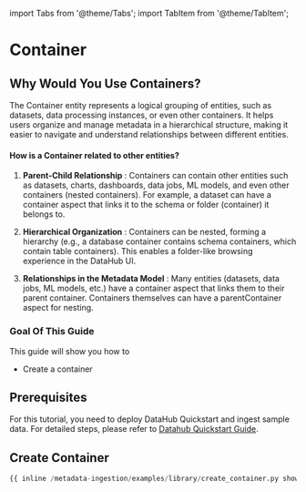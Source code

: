import Tabs from '@theme/Tabs';
import TabItem from '@theme/TabItem';

# Container

## Why Would You Use Containers?

The Container entity represents a logical grouping of entities, such as datasets, data processing instances, or even other containers. It helps users organize and manage metadata in a hierarchical structure, making it easier to navigate and understand relationships between different entities.


#### How is a Container related to other entities?

1. **Parent-Child Relationship** : Containers can contain other entities such as datasets, charts, dashboards, data jobs, ML models, and even other containers (nested containers). For example, a dataset can have a container aspect that links it to the schema or folder (container) it belongs to.

2. **Hierarchical Organization** : Containers can be nested, forming a hierarchy (e.g., a database container contains schema containers, which contain table containers). This enables a folder-like browsing experience in the DataHub UI.

3. **Relationships in the Metadata Model** : Many entities (datasets, data jobs, ML models, etc.) have a container aspect that links them to their parent container. Containers themselves can have a parentContainer aspect for nesting.


### Goal Of This Guide

This guide will show you how to

- Create a container

## Prerequisites

For this tutorial, you need to deploy DataHub Quickstart and ingest sample data.
For detailed steps, please refer to [Datahub Quickstart Guide](/docs/quickstart.md).

## Create Container

<Tabs>
<TabItem value="python" label="Python" default>

```python
{{ inline /metadata-ingestion/examples/library/create_container.py show_path_as_comment }}
```

</TabItem>
</Tabs>
